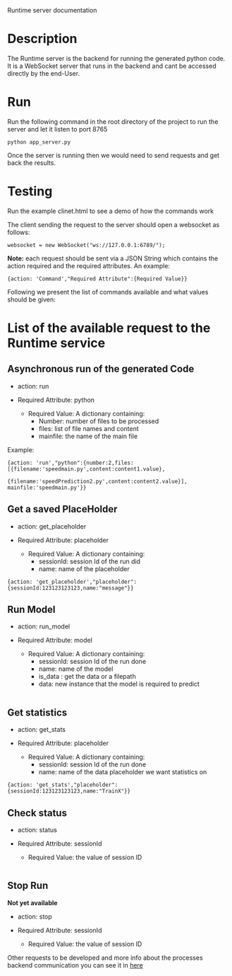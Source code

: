 Runtime server documentation

# Description

The Runtime server is the backend for running the generated python code. 
It is a WebSocket server that runs in the backend and cant be accessed directly by the end-User.

# Run

Run the following command in the root directory of the project to run the server and let it listen to port 8765

```
python app_server.py
```
Once the server is running then we would need to send requests and get back the results.

# Testing

Run the example clinet.html to see a demo of how the commands work

The client sending the request to the server should open a websocket as follows:
``` 
websocket = new WebSocket("ws://127.0.0.1:6789/");
```
**Note:** each request should be sent via a JSON String which contains the action required and the required attributes.
An example:
```
{action: 'Command',"Required Attribute":{Required Value}}
```
Following we present the list of commands available and what values should be given:

# List of the available request to the Runtime service

## Asynchronous run of the generated Code


* action:  run 

* Required Attribute:  python 
  
  * Required Value: A dictionary containing:
    * Number: number of files to be processed
    * files: list of file names and content 
    * mainfile: the name of the main file

Example:
```
{action: 'run',"python":{number:2,files:[{filename:'speedmain.py',content:content1.value},
                {filename:'speedPrediction2.py',content:content2.value}], mainfile:'speedmain.py'}}
```
## Get a saved PlaceHolder 


* action:  get_placeholder 

* Required Attribute: placeholder
  
  * Required Value: A dictionary containing:
    * sessionId: session Id of the run did
    * name: name of the placeholder
 

```
{action: 'get_placeholder',"placeholder":{sessionId:123123123123,name:"message"}}

```
## Run Model 


* action:  run_model 

* Required Attribute: model
  
  * Required Value: A dictionary containing:
    * sessionId: session Id of the run done
    * name: name of the model
    * is_data : get the data or a filepath
    * data: new instance that the model is required to predict

```
```

## Get statistics 


* action:  get_stats 

* Required Attribute: placeholder
  
  * Required Value: A dictionary containing:
    * sessionId: session Id of the run done
    * name: name of the data placeholder we want statistics on  


```
{action: 'get_stats',"placeholder":{sessionId:123123123123,name:"TrainX"}}
```

## Check status 


* action:  status 

* Required Attribute: sessionId
  
  * Required Value: the value of session ID

```
```
## Stop Run 

**Not yet available**

* action:  stop 

* Required Attribute: sessionId
  
  * Required Value: the value of session ID

Other requests to be developed and more info about the processes backend communication you can see it in [here](https://uni-bonn.sciebo.de/apps/onlyoffice/1336403918?filePath=%2Fshared_folder%2FWork%2FGesamtkonzept%2FArchitecture%2FRuntime%20API%20v0.1.xlsx)